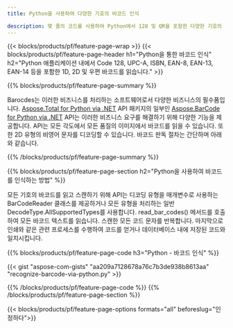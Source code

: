 ```yaml
---
title: Python을 사용하여 다양한 기호의 바코드 인식 

description: 몇 줄의 코드를 사용하여 Python에서 128 및 QR을 포함한 다양한 기호의 1D, 2D 및 우편 바코드 이미지 스캔 
---
```


{{< blocks/products/pf/feature-page-wrap >}}
{{< blocks/products/pf/feature-page-header h1="Python을 통한 바코드 인식" h2="Python 애플리케이션 내에서 Code 128, UPC-A, ISBN, EAN-8, EAN-13, EAN-14 등을 포함한 1D, 2D 및 우편 바코드를 읽습니다." >}}

{{% blocks/products/pf/feature-page-summary %}}

Barocdes는 이러한 비즈니스를 처리하는 소프트웨어로서 다양한 비즈니스의 필수품입니다. [Aspose.Total for Python via .NET](https://products.aspose.com/total/python-net/) API 패키지의 일부인 [Aspose.BarCode for Python via .NET](https://products.aspose.com/barcode/python-net/) API는 이러한 비즈니스 요구를 해결하기 위해 다양한 기능을 제공합니다. API는 모든 각도에서 모든 품질의 이미지에서 바코드를 읽을 수 있습니다. 또한 2D 유형의 비영어 문자를 디코딩할 수 있습니다. 바코드 판독 절차는 간단하며 아래와 같습니다.

{{% /blocks/products/pf/feature-page-summary  %}}

{{% blocks/products/pf/feature-page-section  h2="Python을 사용하여 바코드를 인식하는 방법" %}}

모든 기호의 바코드를 읽고 스캔하기 위해 API는 디코딩 유형을 매개변수로 사용하는 BarCodeReader 클래스를 제공하거나 모든 유형을 처리하는 일반 DecodeType.AllSupportedTypes를 사용합니다. read_bar_codes() 메서드를 호출하여 모든 바코드 텍스트를 읽습니다. 스캔한 모든 코드 문자를 반복합니다. 마지막으로 인쇄와 같은 관련 프로세스를 수행하여 코드를 얻거나 데이터베이스 내에 저장된 코드와 일치시킵니다.

{{% blocks/products/pf/feature-page-code h3="Python - 바코드 인식" %}}

{{< gist "aspose-com-gists" "aa209a7128678a76c7b3de938b8613aa" "recognize-barcode-via-python.py" >}}

{{% /blocks/products/pf/feature-page-code  %}}
{{% /blocks/products/pf/feature-page-section %}}

{{< blocks/products/pf/feature-page-options formats="all" beforeslug="인정하다">}}